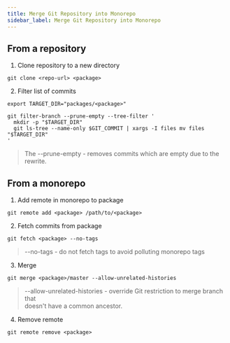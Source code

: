 ```yaml
---
title: Merge Git Repository into Monorepo
sidebar_label: Merge Git Repository into Monorepo
---
```


## From a repository

1. Clone repository to a new directory

```shell
git clone <repo-url> <package>
```

2. Filter list of commits

```shell
export TARGET_DIR="packages/<package>"

git filter-branch --prune-empty --tree-filter '
  mkdir -p "$TARGET_DIR"
  git ls-tree --name-only $GIT_COMMIT | xargs -I files mv files "$TARGET_DIR"
'
```

> The --prune-empty - removes commits which are empty due to the rewrite.

## From a monorepo

1. Add remote in monorepo to package

```shell
git remote add <package> /path/to/<package>
```

2. Fetch commits from package

```shell
git fetch <package> --no-tags
```

> --no-tags - do not fetch tags to avoid polluting monorepo tags

3. Merge

```shell
git merge <package>/master --allow-unrelated-histories
```

> --allow-unrelated-histories - override Git restriction to merge branch that\
> doesn't have a common ancestor.

4. Remove remote

```shell
git remote remove <package>
```
